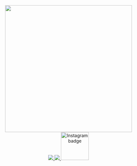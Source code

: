 <div id="header" align="center">
  <img src="https://media.giphy.com/media/elNkAAEqcfYDCY8Dlp/giphy.gif" width="400"/>
</div>
<div id="badges" align="center">
  <a href ="your-telegram-URL">
    <img src="https://img.shields.io/badge/Telegram-blue?logo=telegram&logoColor=white&style=for-the-badge alt="t.me/@khvorostinn"/>
                                                                                                                               </a>                                         <a href ="your-vk-URL">                                                                            
  <img src="https://img.shields.io/badge/Вконтаке-blue?logo=vk&logoColor=white&style=for-the-badge alt="https://vk.com/khvorostinn"/>
  </a>
  <a href ="your-instagram-URL">
  <img src="https://img.shields.io/badge/Instagram-red?logo=instagram&logoColor=white&style=for-the-badge" alt="Instagram badge" width="88"/>
  </a>
</div>
<div id="underheader" align="center">
  <img src="https://komarev.com/ghpvc/?nrk24&style=flat-square&color=blue" alt=""/>
</div>
